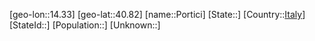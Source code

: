 ﻿---
location: [40.82,14.33]
type: City
tags:
- geo/City


SpocWebEntityId: 33477
isDeleted: false
confidential: public

---
[geo-lon::14.33]
[geo-lat::40.82]
[name::Portici]
[State::]
[Country::[Italy](geo/Continent/Europe/Italy.md)]
[StateId::]
[Population::]
[Unknown::]

